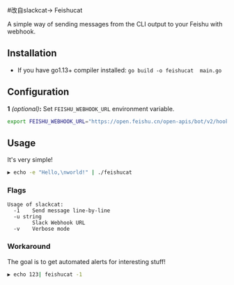 #改自slackcat-> Feishucat

A simple way of sending messages from the CLI output to your Feishu with webhook.

## Installation

- If you have go1.13+ compiler installed: `go build -o feishucat  main.go`

## Configuration

**1** _(optional)_**:** Set `FEISHU_WEBHOOK_URL` environment variable.
```bash
export FEISHU_WEBHOOK_URL="https://open.feishu.cn/open-apis/bot/v2/hook/xxxxxxx"
```

## Usage

It's very simple!

```bash
▶ echo -e "Hello,\nworld!" | ./feishucat
```

### Flags

```
Usage of slackcat:
  -1    Send message line-by-line
  -u string
        Slack Webhook URL
  -v    Verbose mode
```

### Workaround

The goal is to get automated alerts for interesting stuff!

```bash
▶ echo 123| feishucat -1
```

